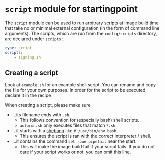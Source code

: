 # `script` module for startingpoint

The `script` module can be used to run arbitrary scripts at image build time that take no or minimal external configuration (in the form of command line arguments).
The scripts, which are run from the `config/scripts` directory, are declared under `scripts:`.

```yml
type: script
scripts:
    - signing.sh 
```

## Creating a script

Look at `example.sh` for an example shell script. You can rename and copy the file for your own purposes. In order for the script to be executed, declare it in the recipe

When creating a script, please make sure

- ...its filename ends with `.sh`.
  - This follows convention for (especially bash) shell scripts.
  - `autorun.sh` only executes files that match `*.sh`.
- ...it starts with a [shebang](<https://en.wikipedia.org/wiki/Shebang_(Unix)>) like `#!/usr/bin/env bash`.
  - This ensures the script is ran with the correct interpreter / shell.
- ...it contains the command `set -oue pipefail` near the start.
  - This will make the image build fail if your script fails. If you do not care if your script works or not, you can omit this line.
